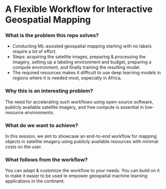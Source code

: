 # A Flexible Workflow for Interactive Geospatial Mapping

### What is the problem this repo solves?

- Conducting ML-assisted geospatial mapping starting with no labels require a lot of effort.
- Steps: acquiring the satellite images, preparing & processing the imagery, setting up a labeling environment and budget, preparing a compute environment, and finally training the resulting model.
- The required resources makes it difficult to use deep learning models in regions where it is needed most, especially in Africa.

### Why this is an interesting problem?

The need for accelerating such workflows using open-source software, publicly available satellite imagery, and free compute is essential in low-resource environments.

### What do we want to achieve?

In this session, we aim to showcase an end-to-end workflow for mapping objects in satellite imagery using publicly available resources with minimal costs on the user.

### What follows from the workflow?

You can adapt & customize the workflow to your needs. You can build on it to make it easier to be used to empower geospatial machine learning applications in the continent.
